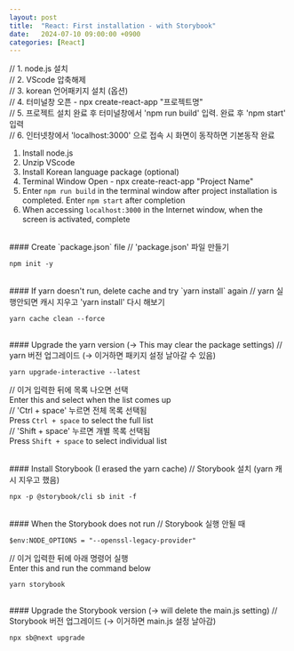 ```yaml
---
layout: post
title:  "React: First installation - with Storybook"
date:   2024-07-10 09:00:00 +0900
categories: [React]
---
```


// 1. node.js 설치   
// 2. VScode 압축해제   
// 3. korean 언어패키지 설치 (옵션)   
// 4. 터미널창 오픈 - npx create-react-app "프로젝트명"   
// 5. 프로젝트 설치 완료 후 터미널창에서 'npm run build' 입력. 완료 후 'npm start' 입력   
// 6. 인터넷창에서 'localhost:3000' 으로 접속 시 화면이 동작하면 기본동작 완료   
   
1. Install node.js   
2. Unzip VScode   
3. Install Korean language package (optional)   
4. Terminal Window Open - npx create-react-app "Project Name"   
5. Enter `npm run build` in the terminal window after project installation is completed. Enter `npm start` after completion   
6. When accessing `localhost:3000` in the Internet window, when the screen is activated, complete   
   
<br />
#### Create `package.json` file   
// 'package.json' 파일 만들기   
   
```react
npm init -y
```
   
<br />
#### If yarn doesn't run, delete cache and try `yarn install` again   
// yarn 실행안되면 캐시 지우고 'yarn install' 다시 해보기   
   
```react
yarn cache clean --force
```
   
<br />
#### Upgrade the yarn version (→ This may clear the package settings)   
// yarn 버전 업그레이드 (→ 이거하면 패키지 설정 날아갈 수 있음)   
   
```react
yarn upgrade-interactive --latest
```
// 이거 입력한 뒤에 목록 나오면 선택   
Enter this and select when the list comes up   
// 'Ctrl + space' 누르면 전체 목록 선택됨   
Press `Ctrl + space` to select the full list   
// 'Shift + space' 누르면 개별 목록 선택됨   
Press `Shift + space` to select individual list   
   
<br />
#### Install Storybook (I erased the yarn cache)   
// Storybook 설치 (yarn 캐시 지우고 했음)   
   
```react
npx -p @storybook/cli sb init -f
```
   
<br />
#### When the Storybook does not run   
// Storybook 실행 안될 때   
   
```react
$env:NODE_OPTIONS = "--openssl-legacy-provider"
```
// 이거 입력한 뒤에 아래 명령어 실행   
Enter this and run the command below   
   
```react
yarn storybook
```
   
<br />
#### Upgrade the Storybook version (→ will delete the main.js setting)   
// Storybook 버전 업그레이드 (→ 이거하면 main.js 설정 날아감)   
   
```react
npx sb@next upgrade
```

